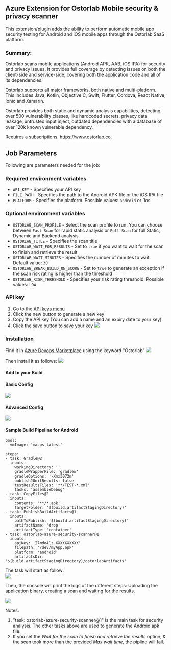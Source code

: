 ## Azure Extension for Ostorlab Mobile security & privacy scanner
This extension/plugin adds the ability to perform automatic mobile app security testing for Android and iOS mobile apps through the Ostorlab SaaS platform.

### Summary:
Ostorlab scans mobile applications (Android APK, AAB, iOS IPA) for security and privacy issues. It provides full coverage by detecting issues on both the client-side and service-side, covering both the application code and all of its dependencies.

Ostorlab supports all major frameworks, both native and multi-platform. This includes Java, Kotlin, Objective C, Swift, Flutter, Cordova, React Native, Ionic and Xamarin.

Ostorlab provides both static and dynamic analysis capabilities, detecting over 500 vulnerability classes, like hardcoded secrets, privacy data leakage, untrusted input inject, outdated dependencies with a database of over 120k known vulnerable dependency.

Requires a subscriptions. https://www.ostorlab.co.

## Job Parameters
Following are parameters needed for the job:

### Required environment variables
- `API_KEY` - Specifies your API key
- `FILE_PATH` - Specifies the path to the Android APK file or the iOS IPA file
- `PLATFORM` - Specifies the platform. Possible values: `android` or `ios


### Optional environment variables

- `OSTORLAB_SCAN_PROFILE` - Select the scan profile to run. You can choose between `Fast Scan` for rapid static analysis or `Full Scan` for full Static, Dynamic and Backend analysis.
- `OSTORLAB_TITLE` - Specifies the scan title
- `OSTORLAB_WAIT_FOR_RESULTS` - Set to `true` if you want to wait for the scan to finish and retrieve the result
- `OSTORLAB_WAIT_MINUTES` - Specifies the number of minutes to wait. Default value: `30`
- `OSTORLAB_BREAK_BUILD_ON_SCORE` - Set to `true` to generate an exception if the scan risk rating is higher than the threshold
- `OSTORLAB_RISK_THRESHOLD` - Specifies your risk rating threshold. Possible values: `LOW`

### API key

1. Go to the [API keys menu](https://report.ostorlab.co/library/api/keys)
2. Click the new button to generate a new key
3. Copy the API key (You can add a name and an expiry date to your key)
4. Click the save button to save your key
![](images/apikey.png)

### Installation

Find it in [Azure Devops Marketplace](https://marketplace.visualstudio.com/azuredevops) using the keyword "Ostorlab"
![](images/marketplace.png)

Then install it as follows:
![](images/install.png)

#### Add to your Build

#### Basic Config
![](images/basic-config.png)

#### Advanced Config
![](images/advanced-config.png)

#### Sample Build Pipeline for Android
```
pool:
  vmImage: 'macos-latest'

steps:
- task: Gradle@2
  inputs:
    workingDirectory: ''
    gradleWrapperFile: 'gradlew'
    gradleOptions: '-Xmx3072m'
    publishJUnitResults: false
    testResultsFiles: '**/TEST-*.xml'
    tasks: 'assembleDebug'
- task: CopyFiles@2
  inputs:
    contents: '**/*.apk'
    targetFolder: '$(build.artifactStagingDirectory)'
- task: PublishBuildArtifacts@1
  inputs:
    pathToPublish: '$(build.artifactStagingDirectory)'
    artifactName: 'drop'
    artifactType: 'container'
- task: ostorlab-azure-security-scanner@1
  inputs:
    apiKey: 'I7mdo4lz.XXXXXXXXXX'
    filepath: '/dev/myApp.apk'
    platform: 'android'
    artifactsDir: '$(build.artifactStagingDirectory)/ostorlabArtifacts'
```

The task will start as follow:  
![](images/start_task.png)

Then, the console will print the logs of the different steps: Uploading the application binary, creating a scan and waiting for the results.  

![](images/azure_logs.png)


Notes:
1. "task: ostorlab-azure-security-scanner@1" is the main task for security analysis. The other tasks above are used to generate the Android apk file.
2. If you set the _Wait for the scan to finish and retrieve the results_ option, & the scan took more than the provided _Max wait time_, the pipline will fail.
